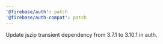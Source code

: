 ```yaml
---
'@firebase/auth': patch
'@firebase/auth-compat': patch
---
```


Update jszip transient dependency from 3.7.1 to 3.10.1 in auth.
